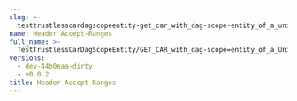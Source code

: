 ```yaml
---
slug: >-
  testtrustlesscardagscopeentity-get_car_with_dag-scope-entity_of_a_unixfs_directory_(accept_header)-header_accept-ranges
name: Header Accept-Ranges
full_name: >-
  TestTrustlessCarDagScopeEntity/GET_CAR_with_dag-scope=entity_of_a_UnixFS_directory_(Accept_Header)/Header_Accept-Ranges
versions:
  - dev-44b0eaa-dirty
  - v0.0.2
title: Header Accept-Ranges
---
```



